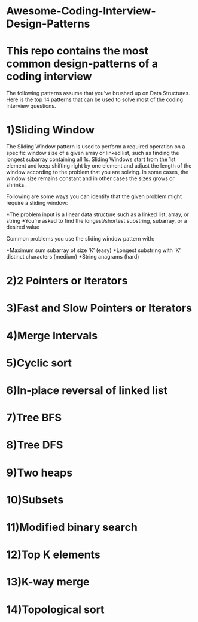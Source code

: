 # Awesome-Coding-Interview-Design-Patterns
# This repo contains the most common design-patterns of a coding interview


The following patterns assume that you’ve brushed up on Data Structures.
 Here is  the top 14 patterns that can be used to solve most of the coding interview questions.


# 1)Sliding Window
The Sliding Window pattern is used to perform a required operation on a specific window size of a given array or linked list, such as finding the longest subarray containing all 1s. Sliding Windows start from the 1st element and keep shifting right by one element and adjust the length of the window according to the problem that you are solving. In some cases, the window size remains constant and in other cases the sizes grows or shrinks.


Following are some ways you can identify that the given problem might require a sliding window:

*The problem input is a linear data structure such as a linked list, array, or string
*You’re asked to find the longest/shortest substring, subarray, or a desired value

Common problems you use the sliding window pattern with:

*Maximum sum subarray of size ‘K’ (easy)
*Longest substring with ‘K’ distinct characters (medium)
*String anagrams (hard)

# 2)2 Pointers or Iterators

# 3)Fast and Slow Pointers or Iterators

# 4)Merge Intervals

# 5)Cyclic sort

# 6)In-place reversal of linked list

# 7)Tree BFS

# 8)Tree DFS

# 9)Two heaps

# 10)Subsets

# 11)Modified binary search

# 12)Top K elements

# 13)K-way merge

# 14)Topological sort
